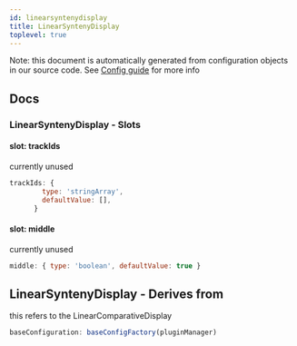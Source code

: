 ```yaml
---
id: linearsyntenydisplay
title: LinearSyntenyDisplay
toplevel: true
---
```


Note: this document is automatically generated from configuration objects in our
source code. See [Config guide](/docs/config_guide) for more info

## Docs

### LinearSyntenyDisplay - Slots

#### slot: trackIds

currently unused

```js
trackIds: {
        type: 'stringArray',
        defaultValue: [],
      }
```

#### slot: middle

currently unused

```js
middle: { type: 'boolean', defaultValue: true }
```

## LinearSyntenyDisplay - Derives from

this refers to the LinearComparativeDisplay

```js
baseConfiguration: baseConfigFactory(pluginManager)
```
